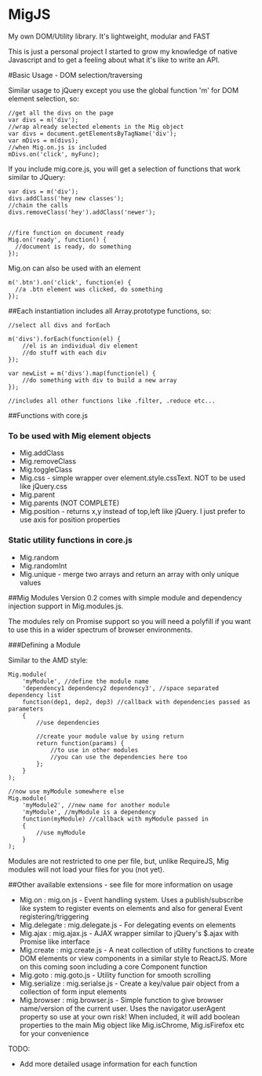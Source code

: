 # MigJS
My own DOM/Utility library. It's lightweight, modular and FAST

This is just a personal project I started to grow my knowledge of native Javascript and to get a feeling about what it's like to write an API.

#Basic Usage - DOM selection/traversing

Similar usage to jQuery except you use the global function 'm' for DOM element selection, so:

```
//get all the divs on the page
var divs = m('div');
//wrap already selected elements in the Mig object
var divs = document.getElementsByTagName('div');
var mDivs = m(divs);
//when Mig.on.js is included
mDivs.on('click', myFunc);
```

If you include mig.core.js, you will get a selection of functions that work similar to JQuery:

```
var divs = m('div');
divs.addClass('hey new classes');
//chain the calls
divs.removeClass('hey').addClass('newer');


//fire function on document ready
Mig.on('ready', function() {
  //document is ready, do something
});
```

Mig.on can also be used with an element

```
m('.btn').on('click', function(e) {
  //a .btn element was clicked, do something
});

```
##Each instantiation includes all Array.prototype functions, so:

```
//select all divs and forEach

m('divs').forEach(function(el) {
    //el is an individual div element
    //do stuff with each div
});

var newList = m('divs').map(function(el) {
    //do something with div to build a new array
});

//includes all other functions like .filter, .reduce etc...

```


##Functions with core.js

### To be used with Mig element objects
- Mig.addClass
- Mig.removeClass
- Mig.toggleClass
- Mig.css - simple wrapper over element.style.cssText. NOT to be used like jQuery.css
- Mig.parent
- Mig.parents (NOT COMPLETE)
- Mig.position - returns x,y instead of top,left like jQuery. I just prefer to use axis for position properties

### Static utility functions in core.js
- Mig.random
- Mig.randomInt
- Mig.unique - merge two arrays and return an array with only unique values


##Mig Modules
Version 0.2 comes with simple module and dependency injection support in Mig.modules.js.

The modules rely on Promise support so you will need a polyfill if you want to use this in a wider spectrum of browser environments.

###Defining a Module

Similar to the AMD style:

```
Mig.module(
	'myModule', //define the module name
	'dependency1 dependency2 dependency3', //space separated dependency list
	function(dep1, dep2, dep3) //callback with dependencies passed as parameters
	{
		//use dependencies

		//create your module value by using return
		return function(params) {
			//to use in other modules
			//you can use the dependencies here too
		};
	}
);

//now use myModule somewhere else
Mig.module(
	'myModule2', //new name for another module
	'myModule', //myModule is a dependency
	function(myModule) //callback with myModule passed in
	{
		//use myModule
	}
);

```

Modules are not restricted to one per file, but, unlike RequireJS, Mig modules will not load your files for you (not yet).

##Other available extensions - see file for more information on usage
- Mig.on : mig.on.js - Event handling system. Uses a publish/subscribe like system to register events on elements and also for general Event registering/triggering
- Mig.delegate : mig.delegate.js - For delegating events on elements
- Mig.ajax : mig.ajax.js - AJAX wrapper similar to jQuery's $.ajax with Promise like interface
- Mig.create : mig.create.js - A neat collection of utility functions to create DOM elements or view components in a similar style to ReactJS. More on this coming soon including a core Component function
- Mig.goto : mig.goto.js - Utility function for smooth scrolling
- Mig.serialize : mig.serialse.js - Create a key/value pair object from a collection of form input elements
- Mig.browser : mig.browser.js - Simple function to give browser name/version of the current user. Uses the navigator.userAgent property so use at your own risk! When included, it will add boolean properties to the main Mig object like Mig.isChrome, Mig.isFirefox etc for your convenience

TODO:
- Add more detailed usage information for each function
